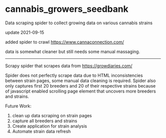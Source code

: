 # cannabis_growers_seedbank
Data scraping spider to collect growing data on various cannabis strains

update 2021-09-15

added spider to crawl https://www.cannaconnection.com/

data is somewhat cleaner but still needs some manual massaging.

------------------------------------------------------

Scrapy spider that scrapes data from https://growdiaries.com/

Spider does not perfectly scrape data due to HTML inconsistencies between strain pages, some manual data cleaning is required. Spider also only captures first 20 breeders and 20 of their respective strains because of javascript enabled scrolling page element that uncovers more breeders and strains.

Future Work:
1. clean up data scraping on strain pages
2. capture all breeders and strains
3. Create application for strain analysis
4. Automate strain data refresh
